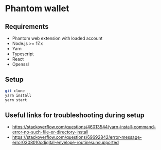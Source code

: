 # Phantom wallet

## Requirements

- Phantom web extension with loaded account
- Node.js >= 17.x
- Yarn
- Typescript
- React
- Openssl

## Setup
```bash
git clone
yarn install
yarn start
```

## Useful links for troubleshooting during setup

- https://stackoverflow.com/questions/46013544/yarn-install-command-error-no-such-file-or-directory-install
- https://stackoverflow.com/questions/69692842/error-message-error0308010cdigital-envelope-routinesunsupported
